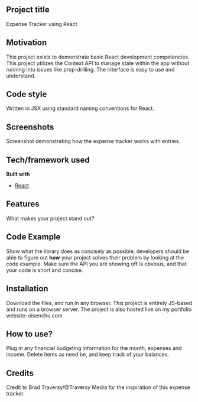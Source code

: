 ## Project title
Expense Tracker using React

## Motivation
This project exists to demonstrate basic React development competencies. This project utilizes the Context API to manage state within the app without running into issues like prop-drilling. The interface is easy to use and understand. 


## Code style
Written in JSX using standard naming conventions for React.
 
## Screenshots
Screenshot demonstrating how the expense tracker works with entries. 



## Tech/framework used

<b>Built with</b>
- [React](https://react.dev/)

## Features
What makes your project stand out?

## Code Example
Show what the library does as concisely as possible, developers should be able to figure out **how** your project solves their problem by looking at the code example. Make sure the API you are showing off is obvious, and that your code is short and concise.

## Installation
Download the files, and run in any browser. This project is entirely JS-based and runs on a browser server. The project is also hosted live on my portfolio website: olsenchu.com


## How to use?
Plug in any financial budgeting information for the month, expenses and income. Delete items as need be, and keep track of your balances. 


## Credits
Credit to Brad Traversy/@Traversy Media for the inspiration of this expense tracker.

